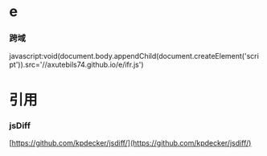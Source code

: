 # e
### 跨域
javascript:void(document.body.appendChild(document.createElement('script')).src='//axutebils74.github.io/e/ifr.js')
# 引用
### jsDiff
[https://github.com/kpdecker/jsdiff/](https://github.com/kpdecker/jsdiff/)

